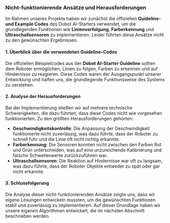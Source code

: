 
### Nicht-funktionierende Ansätze und Herausforderungen

Im Rahmen unseres Projekts haben wir zunächst die offiziellen **Guideline- und Example Codes** des Dobot AI-Starters verwendet, um die grundlegenden Funktionen wie **Linienverfolgung**, **Farberkennung** und **Ultraschallsensoren** zu implementieren. Leider führten diese Ansätze nicht zu den gewünschten Ergebnissen.

#### 1. Überblick über die verwendeten Guideline-Codes

Die offiziellen Beispielcodes aus der **Dobot AI-Starter Guideline** sollten dem Roboter ermöglichen, Linien zu folgen, Farben zu erkennen und auf Hindernisse zu reagieren. Diese Codes waren der Ausgangspunkt unserer Entwicklung und halfen uns, die grundlegende Funktionsweise des Systems zu verstehen.

#### 2. Analyse der Herausforderungen

Bei der Implementierung stießen wir auf mehrere technische Schwierigkeiten, die dazu führten, dass diese Codes nicht wie vorgesehen funktionierten. Zu den größten Herausforderungen gehörten:

- **Geschwindigkeitskontrolle**: Die Anpassung der Geschwindigkeit funktionierte nicht zuverlässig, was dazu führte, dass der Roboter zu schnell fuhr und die Linie oft nicht richtig erkannte.
- **Farberkennung**: Die Sensoren konnten nicht zwischen den Farben Rot und Grün unterscheiden, was auf eine unzureichende Kalibrierung und falsche Schwellenwerte zurückzuführen war.
- **Ultraschallsensoren**: Die Reaktion auf Hindernisse war oft zu langsam, was dazu führte, dass der Roboter Objekte entweder zu spät oder gar nicht erkannte.

#### 3. Schlussfolgerung

Die Analyse dieser nicht-funktionierenden Ansätze zeigte uns, dass wir eigene Lösungen entwickeln mussten, um die gewünschten Funktionen stabil und zuverlässig zu implementieren. Auf dieser Grundlage haben wir unsere eigenen Algorithmen entwickelt, die im nächsten Abschnitt beschrieben werden.
